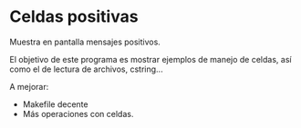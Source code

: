 # Celdas positivas  
Muestra en pantalla mensajes positivos. 

El objetivo de este programa es mostrar ejemplos de manejo de celdas, así como el de lectura de archivos, cstring...  

A mejorar:  
- Makefile decente  
- Más operaciones con celdas.  

